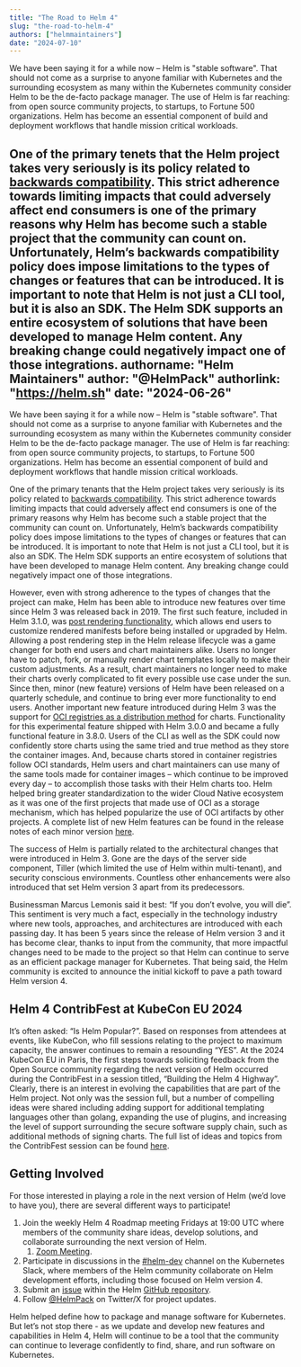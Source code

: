 ```yaml
---
title: "The Road to Helm 4"
slug: "the-road-to-helm-4"
authors: ["helmmaintainers"]
date: "2024-07-10"
---
```


We have been saying it for a while now – Helm is "stable software". That should not come as a surprise to anyone familiar with Kubernetes and the surrounding ecosystem as many within the Kubernetes community consider Helm to be the de-facto package manager. The use of Helm is far reaching: from open source community projects, to startups, to Fortune 500 organizations. Helm has become an essential component of build and deployment workflows that handle mission critical workloads.<!-- truncate -->

One of the primary tenets that the Helm project takes very seriously is its policy related to [backwards compatibility](https://github.com/helm/helm/blob/main/CONTRIBUTING.md#semantic-versioning). This strict adherence towards limiting impacts that could adversely affect end consumers is one of the primary reasons why Helm has become such a stable project that the community can count on. Unfortunately, Helm’s backwards compatibility policy does impose limitations to the types of changes or features that can be introduced. It is important to note that Helm is not just a CLI tool, but it is also an SDK. The Helm SDK supports an entire ecosystem of solutions that have been developed to manage Helm content. Any breaking change could negatively impact one of those integrations.
authorname: "Helm Maintainers"
author: "@HelmPack"
authorlink: "https://helm.sh"
date: "2024-06-26"
---

We have been saying it for a while now – Helm is "stable software". That should not come as a surprise to anyone familiar with Kubernetes and the surrounding ecosystem as many within the Kubernetes community consider Helm to be the de-facto package manager. The use of Helm is far reaching: from open source community projects, to startups, to Fortune 500 organizations. Helm has become an essential component of build and deployment workflows that handle mission critical workloads.

One of the primary tenants that the Helm project takes very seriously is its policy related to [backwards compatibility](https://github.com/helm/helm/blob/main/CONTRIBUTING.md#semantic-versioning). This strict adherence towards limiting impacts that could adversely affect end consumers is one of the primary reasons why Helm has become such a stable project that the community can count on. Unfortunately, Helm’s backwards compatibility policy does impose limitations to the types of changes or features that can be introduced. It is important to note that Helm is not just a CLI tool, but it is also an SDK. The Helm SDK supports an entire ecosystem of solutions that have been developed to manage Helm content. Any breaking change could negatively impact one of those integrations.

However, even with strong adherence to the types of changes that the project can make, Helm has been able to introduce new features over time since Helm 3 was released back in 2019. The first such feature, included in Helm 3.1.0, was [post rendering functionality](https://helm.sh/docs/topics/advanced), which allows end users to customize rendered manifests before being installed or upgraded by Helm. Allowing a post rendering step in the Helm release lifecycle was a game changer for both end users and chart maintainers alike. Users no longer have to patch, fork, or manually render chart templates locally to make their custom adjustments. As a result, chart maintainers no longer need to make their charts overly complicated to fit every possible use case under the sun. Since then, minor (new feature) versions of Helm have been released on a quarterly schedule, and continue to bring ever more functionality to end users. Another important new feature introduced during Helm 3 was the support for [OCI registries as a distribution method](https://helm.sh/docs/topics/registries/#using-an-oci-based-registry) for charts. Functionality for this experimental feature shipped with Helm 3.0.0 and became a fully functional feature in 3.8.0. Users of the CLI as well as the SDK could now confidently store charts using the same tried and true method as they store the container images. And, because charts stored in container registries follow OCI standards, Helm users and chart maintainers can use many of the same tools made for container images – which continue to be improved every day – to accomplish those tasks with their Helm charts too. Helm helped bring greater standardization to the wider Cloud Native ecosystem as it was one of the first projects that made use of OCI as a storage mechanism, which has helped popularize the use of OCI artifacts by other projects. A complete list of new Helm features can be found in the release notes of each minor version [here](https://github.com/helm/helm/releases).

The success of Helm is partially related to the architectural changes that were introduced in Helm 3. Gone are the days of the server side component, Tiller (which limited the use of Helm within multi-tenant), and security conscious environments. Countless other enhancements were also introduced that set Helm version 3 apart from its predecessors.

Businessman Marcus Lemonis said it best: “If you don’t evolve, you will die”. This sentiment is very much a fact, especially in the technology industry where new tools, approaches, and architectures are introduced with each passing day. It has been 5 years since the release of Helm version 3 and it has become clear, thanks to input from the community, that more impactful changes need to be made to the project so that Helm can continue to serve as an efficient package manager for Kubernetes. That being said, the Helm community is excited to announce the initial kickoff to pave a path toward Helm version 4.

## Helm 4 ContribFest at KubeCon EU 2024

It’s often asked: “Is Helm Popular?”. Based on responses from attendees at events, like KubeCon, who fill sessions relating to the project to maximum capacity, the answer continues to remain a resounding “YES”. At the 2024 KubeCon EU in Paris, the first steps towards soliciting feedback from the Open Source community regarding the next version of Helm occurred during the ContribFest in a session titled, “Building the Helm 4 Highway”. Clearly, there is an interest in evolving the capabilities that are part of the Helm project. Not only was the session full, but a number of compelling ideas were shared including adding support for additional templating languages other than golang, expanding the use of plugins, and increasing the level of support surrounding the secure software supply chain, such as additional methods of signing charts. The full list of ideas and topics from the ContribFest session can be found [here](https://docs.google.com/document/d/1WJ3K96fJeldKHoKhejWHDvCOTddEvY-RCtQBUaZ57FM/edit#heading=h.2xqu5w422ice).

## Getting Involved

For those interested in playing a role in the next version of Helm (we’d love to have you), there are several different ways to participate!

1. Join the weekly Helm 4 Roadmap meeting Fridays at 19:00 UTC where members of the community share ideas, develop solutions, and collaborate surrounding the next version of Helm. 
    1. [Zoom Meeting](https://zoom.us/j/696660622?pwd=MGsraXZ1UkVlTkJLc1B5U05KN053QT09).
2. Participate in discussions in the [#helm-dev](https://kubernetes.slack.com/archives/C51E88VDG) channel on the Kubernetes Slack, where members of the Helm community collaborate on Helm development efforts, including those focused on Helm version 4.
3. Submit an [issue](https://github.com/helm/helm/issues) within the Helm [GitHub repository](https://github.com/helm/helm).
4. Follow [@HelmPack](https://x.com/HelmPack) on Twitter/X for project updates.

Helm helped define how to package and manage software for Kubernetes. But let’s not stop there - as we update and develop new features and capabilities in Helm 4, Helm will continue to be a tool that the community can continue to leverage confidently to find, share, and run software on Kubernetes.
